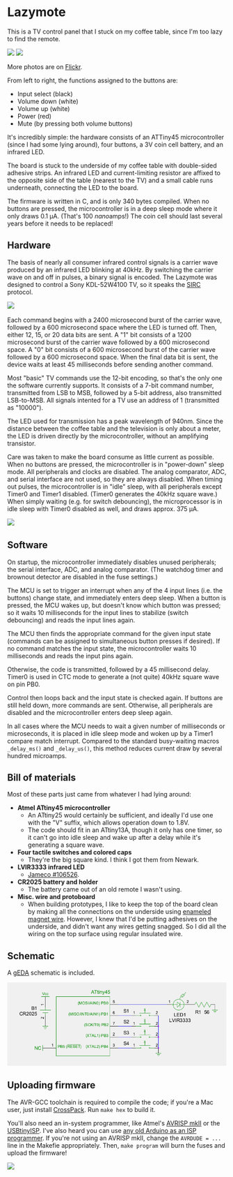 Lazymote
========

This is a TV control panel that I stuck on my coffee table, since I'm too lazy
to find the remote.

[![](https://farm3.staticflickr.com/2944/15161890680_eb1b6f505d_z.jpg)](https://flic.kr/p/p6NDSh)
[![](https://farm3.staticflickr.com/2944/15348283912_a5f5eddfa5_z.jpg)](https://flic.kr/p/pogY5G)

More photos are on [Flickr](https://www.flickr.com/photos/74hc595/sets/72157647592732929/).

From left to right, the functions assigned to the buttons are:

- Input select (black)
- Volume down (white)
- Volume up (white)
- Power (red)
- Mute (by pressing both volume buttons)


It's incredibly simple: the hardware consists of an ATTiny45 microcontroller
(since I had some lying around), four buttons, a 3V coin cell battery, and an
infrared LED.

The board is stuck to the underside of my coffee table with double-sided
adhesive strips. An infrared LED and current-limiting resistor are affixed to
the opposite side of the table (nearest to the TV) and a small cable runs
underneath, connecting the LED to the board.

The firmware is written in C, and is only 340 bytes compiled. When no buttons
are pressed, the microcontroller is in a deep sleep mode where it only draws 0.1
µA. (That's 100 *nano*amps!) The coin cell should last several years before it
needs to be replaced!


Hardware
--------

The basis of nearly all consumer infrared control signals is a carrier wave
produced by an infrared LED blinking at 40kHz. By switching the carrier wave on
and off in pulses, a binary signal is encoded. The Lazymote was designed to
control a Sony KDL-52W4100 TV, so it speaks the 
[SIRC](http://www.sbprojects.com/knowledge/ir/sirc.php) protocol.

[![](https://farm4.staticflickr.com/3887/15348284592_202859df68_z.jpg)](https://flic.kr/p/pogYhq)

Each command begins with a 2400 microsecond burst of the carrier wave, followed
by a 600 microsecond space where the LED is turned off. Then, either 12, 15, or
20 data bits are sent. A "1" bit consists of a 1200 microsecond burst of the
carrier wave followed by a 600 microsecond space. A "0" bit consists of a 600
microsecond burst of the carrier wave followed by a 600 microsecond space. When
the final data bit is sent, the device waits at least 45 milliseconds before
sending another command.

Most "basic" TV commands use the 12-bit encoding, so that's the only one the
software currently supports. It consists of a 7-bit command number, transmitted
from LSB to MSB, followed by a 5-bit address, also transmitted LSB-to-MSB. All
signals intented for a TV use an address of 1 (transmitted as "10000").

The LED used for transmission has a peak wavelength of 940nm. Since the distance
between the coffee table and the television is only about a meter, the LED is
driven directly by the microcontroller, without an amplifying transistor.

Care was taken to make the board consume as little current as possible. When no
buttons are pressed, the microcontroller is in "power-down" sleep mode. All
peripherals and clocks are disabled. The analog comparator, ADC, and serial
interface are not used, so they are always disabled. When timing out pulses, the
microcontroller is in "idle" sleep, with all peripherals except Timer0 and
Timer1 disabled. (Timer0 generates the 40kHz square wave.) When simply waiting
(e.g. for switch debouncing), the microprocessor is in idle sleep with Timer0
disabled as well, and draws approx. 375 µA.

[![](https://farm4.staticflickr.com/3900/15161891560_843d2d2118_z.jpg)](https://flic.kr/p/p6NE8s)


Software
--------

On startup, the microcontroller immediately disables unused peripherals; the
serial interface, ADC, and analog comparator. (The watchdog timer and brownout
detector are disabled in the fuse settings.)

The MCU is set to trigger an interrupt when any of the 4 input lines (i.e. the
buttons) change state, and immediately enters deep sleep. When a button is
pressed, the MCU wakes up, but doesn't know which button was pressed; so it
waits 10 milliseconds for the input lines to stabilize (switch debouncing) and
reads the input lines again.

The MCU then finds the appropriate command for the given input state (commands
can be assigned to simultaneous button presses if desired). If no command
matches the input state, the microcontroller waits 10 milliseconds and reads
the input pins again.

Otherwise, the code is transmitted, followed by a 45 millisecond delay. Timer0
is used in CTC mode to generate a (not quite) 40kHz square wave on pin PB0.

Control then loops back and the input state is checked again. If buttons are
still held down, more commands are sent. Otherwise, all peripherals are disabled
and the microcontroller enters deep sleep again.

In all cases where the MCU needs to wait a given number of milliseconds or
microseconds, it is placed in idle sleep mode and woken up by a Timer1 compare
match interrupt. Compared to the standard busy-waiting macros `_delay_ms()` and
`_delay_us()`, this method reduces current draw by several hundred microamps.


Bill of materials
-----------------

Most of these parts just came from whatever I had lying around:

- **Atmel ATtiny45 microcontroller**
    - An ATtiny25 would certainly be sufficient, and ideally I'd use one with
      the "V" suffix, which allows operation down to 1.8V.
    - The code should fit in an ATtiny13A, though it only has one timer, so it
      can't go into idle sleep and wake up after a delay while it's generating
      a square wave.
- **Four tactile switches and colored caps**
    - They're the big square kind. I think I got them from Newark.
- **LVIR3333 infrared LED**
    - [Jameco #106526](http://www.jameco.com/webapp/wcs/stores/servlet/Product_10001_10001_106526_-1).
- **CR2025 battery and holder**
    - The battery came out of an old remote I wasn't using.
- **Misc. wire and protoboard**
    - When building prototypes, I like to keep the top of the board clean by
      making all the connections on the underside using [enameled magnet
wire](https://www.flickr.com/photos/74hc595/11042466593/). However, I knew that I'd be putting adhesives on the underside, and
      didn't want any wires getting snagged. So I did all the wiring on the top
      surface using regular insulated wire.


Schematic
---------

A [gEDA](http://www.geda-project.org) schematic is included.

![Schematic](/remote_schematic.png?raw=true)


Uploading firmware
------------------

The AVR-GCC toolchain is required to compile the code; if you're a Mac user,
just install [CrossPack](http://www.obdev.at/products/crosspack/index.html).
Run `make hex` to build it.

You'll also need an in-system programmer, like Atmel's [AVRISP mkII](http://store.atmel.com/PartDetail.aspx?q=p:10500054#tc:description)
or the [USBtinyISP](https://www.adafruit.com/products/46). I've also heard you
can use [any old Arduino as an ISP programmer](http://arduino.cc/en/Tutorial/ArduinoISP).
If you're not using an AVRISP mkII, change the `AVRDUDE = ...` line in the Makefie
appropriately. Then, `make program` will burn the fuses and upload the
firmware!

[![](https://farm3.staticflickr.com/2942/15348590335_b32562db1b_z.jpg)](https://flic.kr/p/poixaR)
